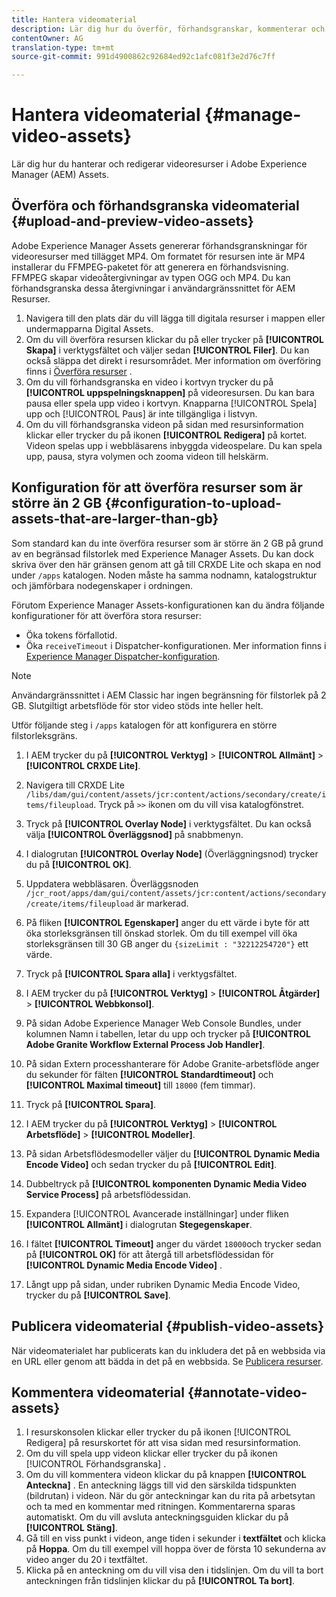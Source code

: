 ```yaml
---
title: Hantera videomaterial
description: Lär dig hur du överför, förhandsgranskar, kommenterar och publicerar videomaterial.
contentOwner: AG
translation-type: tm+mt
source-git-commit: 991d4900862c92684ed92c1afc081f3e2d76c7ff

---
```



# Hantera videomaterial {#manage-video-assets}

Lär dig hur du hanterar och redigerar videoresurser i Adobe Experience Manager (AEM) Assets. <!-- Also, if you are licensed to use Dynamic Media, see the [Dynamic Media video documentation](/help/assets/dynamic-media/video.md). -->

## Överföra och förhandsgranska videomaterial {#upload-and-preview-video-assets}

Adobe Experience Manager Assets genererar förhandsgranskningar för videoresurser med tillägget MP4. Om formatet för resursen inte är MP4 installerar du FFMPEG-paketet för att generera en förhandsvisning. FFMPEG skapar videoåtergivningar av typen OGG och MP4. Du kan förhandsgranska dessa återgivningar i användargränssnittet för AEM Resurser.

1. Navigera till den plats där du vill lägga till digitala resurser i mappen eller undermapparna Digital Assets.
1. Om du vill överföra resursen klickar du på eller trycker på **[!UICONTROL Skapa]** i verktygsfältet och väljer sedan **[!UICONTROL Filer]**. Du kan också släppa det direkt i resursområdet. Mer information om överföring finns i [Överföra resurser](manage-digital-assets.md#uploading-assets) .
1. Om du vill förhandsgranska en video i kortvyn trycker du på **[!UICONTROL uppspelningsknappen]** på videoresursen. Du kan bara pausa eller spela upp video i kortvyn. Knapparna [!UICONTROL Spela] upp och [!UICONTROL Paus] är inte tillgängliga i listvyn.
1. Om du vill förhandsgranska videon på sidan med resursinformation klickar eller trycker du på ikonen **[!UICONTROL Redigera]** på kortet. Videon spelas upp i webbläsarens inbyggda videospelare. Du kan spela upp, pausa, styra volymen och zooma videon till helskärm.

## Konfiguration för att överföra resurser som är större än 2 GB {#configuration-to-upload-assets-that-are-larger-than-gb}

Som standard kan du inte överföra resurser som är större än 2 GB på grund av en begränsad filstorlek med Experience Manager Assets. Du kan dock skriva över den här gränsen genom att gå till CRXDE Lite och skapa en nod under `/apps` katalogen. Noden måste ha samma nodnamn, katalogstruktur och jämförbara nodegenskaper i ordningen.

Förutom Experience Manager Assets-konfigurationen kan du ändra följande konfigurationer för att överföra stora resurser:

* Öka tokens förfallotid. <!-- See [!UICONTROL Adobe Granite CSRF Servlet] in Web Console at `https://[aem_server]:[port]/system/console/configMgr`. For more information, see [CSRF protection](/help/sites-developing/csrf-protection.md). -->
* Öka `receiveTimeout` i Dispatcher-konfigurationen. Mer information finns i [Experience Manager Dispatcher-konfiguration](https://docs.adobe.com/content/help/en/experience-manager-dispatcher/using/configuring/dispatcher-configuration.html#renders-options).

>[!NOTE]
>
>Användargränssnittet i AEM Classic har ingen begränsning för filstorlek på 2 GB. Slutgiltigt arbetsflöde för stor video stöds inte heller helt.

Utför följande steg i `/apps` katalogen för att konfigurera en större filstorleksgräns.

1. I AEM trycker du på **[!UICONTROL Verktyg]** > **[!UICONTROL Allmänt]** > **[!UICONTROL CRXDE Lite]**.
1. Navigera till CRXDE Lite `/libs/dam/gui/content/assets/jcr:content/actions/secondary/create/items/fileupload`. Tryck på `>>` ikonen om du vill visa katalogfönstret.
1. Tryck på **[!UICONTROL Overlay Node]** i verktygsfältet. Du kan också välja **[!UICONTROL Överläggsnod]** på snabbmenyn.
1. I dialogrutan **[!UICONTROL Overlay Node]** (Överläggningsnod) trycker du på **[!UICONTROL OK]**.
1. Uppdatera webbläsaren. Överläggsnoden `/jcr_root/apps/dam/gui/content/assets/jcr:content/actions/secondary/create/items/fileupload` är markerad.
1. På fliken **[!UICONTROL Egenskaper]** anger du ett värde i byte för att öka storleksgränsen till önskad storlek. Om du till exempel vill öka storleksgränsen till 30 GB anger du `{sizeLimit : "32212254720"}` ett värde.

1. Tryck på **[!UICONTROL Spara alla]** i verktygsfältet.
1. I AEM trycker du på **[!UICONTROL Verktyg]** > **[!UICONTROL Åtgärder]** > **[!UICONTROL Webbkonsol]**.
1. På sidan Adobe Experience Manager Web Console Bundles, under kolumnen Namn i tabellen, letar du upp och trycker på **[!UICONTROL Adobe Granite Workflow External Process Job Handler]**.
1. På sidan Extern processhanterare för Adobe Granite-arbetsflöde anger du sekunder för fälten **[!UICONTROL Standardtimeout]** och **[!UICONTROL Maximal timeout]** till `18000` (fem timmar).
1. Tryck på **[!UICONTROL Spara]**.
1. I AEM trycker du på **[!UICONTROL Verktyg]** > **[!UICONTROL Arbetsflöde]** > **[!UICONTROL Modeller]**.
1. På sidan Arbetsflödesmodeller väljer du **[!UICONTROL Dynamic Media Encode Video]** och sedan trycker du på **[!UICONTROL Edit]**.
1. Dubbeltryck på **[!UICONTROL komponenten Dynamic Media Video Service Process]** på arbetsflödessidan.
1. Expandera [!UICONTROL Avancerade inställningar] under fliken **[!UICONTROL Allmänt]** i dialogrutan **Stegegenskaper**.
1. I fältet **[!UICONTROL Timeout]** anger du värdet `18000`och trycker sedan på **[!UICONTROL OK]** för att återgå till arbetsflödessidan för **[!UICONTROL Dynamic Media Encode Video]** .
1. Långt upp på sidan, under rubriken Dynamic Media Encode Video, trycker du på **[!UICONTROL Save]**.

## Publicera videomaterial {#publish-video-assets}

När videomaterialet har publicerats kan du inkludera det på en webbsida via en URL eller genom att bädda in det på en webbsida. Se [Publicera resurser](/help/assets/dynamic-media/publishing-dynamicmedia-assets.md).

## Kommentera videomaterial {#annotate-video-assets}

1. I resurskonsolen klickar eller trycker du på ikonen [!UICONTROL Redigera] på resurskortet för att visa sidan med resursinformation.
1. Om du vill spela upp videon klickar eller trycker du på ikonen [!UICONTROL Förhandsgranska] .
1. Om du vill kommentera videon klickar du på knappen **[!UICONTROL Anteckna]** . En anteckning läggs till vid den särskilda tidspunkten (bildrutan) i videon. När du gör anteckningar kan du rita på arbetsytan och ta med en kommentar med ritningen. Kommentarerna sparas automatiskt. Om du vill avsluta anteckningsguiden klickar du på **[!UICONTROL Stäng]**.
1. Gå till en viss punkt i videon, ange tiden i sekunder i **textfältet** och klicka på **Hoppa**. Om du till exempel vill hoppa över de första 10 sekunderna av video anger du 20 i textfältet.
1. Klicka på en anteckning om du vill visa den i tidslinjen. Om du vill ta bort anteckningen från tidslinjen klickar du på **[!UICONTROL Ta bort]**.

